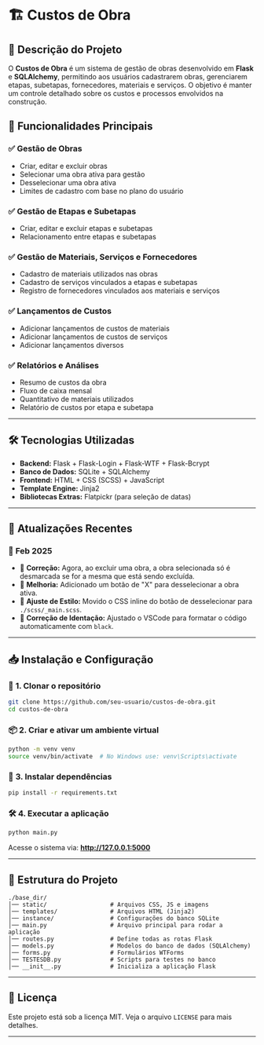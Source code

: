 # 🏗️ Custos de Obra

## 📌 Descrição do Projeto
O **Custos de Obra** é um sistema de gestão de obras desenvolvido em **Flask** e **SQLAlchemy**, permitindo aos usuários cadastrarem obras, gerenciarem etapas, subetapas, fornecedores, materiais e serviços. O objetivo é manter um controle detalhado sobre os custos e processos envolvidos na construção.

## 🚀 Funcionalidades Principais
### ✅ **Gestão de Obras**
- Criar, editar e excluir obras
- Selecionar uma obra ativa para gestão
- Desselecionar uma obra ativa
- Limites de cadastro com base no plano do usuário

### ✅ **Gestão de Etapas e Subetapas**
- Criar, editar e excluir etapas e subetapas
- Relacionamento entre etapas e subetapas

### ✅ **Gestão de Materiais, Serviços e Fornecedores**
- Cadastro de materiais utilizados nas obras
- Cadastro de serviços vinculados a etapas e subetapas
- Registro de fornecedores vinculados aos materiais e serviços

### ✅ **Lançamentos de Custos**
- Adicionar lançamentos de custos de materiais
- Adicionar lançamentos de custos de serviços
- Adicionar lançamentos diversos

### ✅ **Relatórios e Análises**
- Resumo de custos da obra
- Fluxo de caixa mensal
- Quantitativo de materiais utilizados
- Relatório de custos por etapa e subetapa

---

## 🛠️ **Tecnologias Utilizadas**
- **Backend:** Flask + Flask-Login + Flask-WTF + Flask-Bcrypt
- **Banco de Dados:** SQLite + SQLAlchemy
- **Frontend:** HTML + CSS (SCSS) + JavaScript
- **Template Engine:** Jinja2
- **Bibliotecas Extras:** Flatpickr (para seleção de datas)

---

## 🔄 **Atualizações Recentes**
### 📌 **Feb 2025**
- 🔹 **Correção:** Agora, ao excluir uma obra, a obra selecionada só é desmarcada se for a mesma que está sendo excluída.
- 🔹 **Melhoria:** Adicionado um botão de "X" para desselecionar a obra ativa.
- 🔹 **Ajuste de Estilo:** Movido o CSS inline do botão de desselecionar para `./scss/_main.scss`.
- 🔹 **Correção de Identação:** Ajustado o VSCode para formatar o código automaticamente com `black`.

---

## 📥 **Instalação e Configuração**
### 🔧 **1. Clonar o repositório**
```bash
git clone https://github.com/seu-usuario/custos-de-obra.git
cd custos-de-obra
```

### 📦 **2. Criar e ativar um ambiente virtual**
```bash
python -m venv venv
source venv/bin/activate  # No Windows use: venv\Scripts\activate
```

### 📌 **3. Instalar dependências**
```bash
pip install -r requirements.txt
```

### 🛠️ **4. Executar a aplicação**
```bash
python main.py
```
Acesse o sistema via: **http://127.0.0.1:5000**

---

## 📜 **Estrutura do Projeto**
```
./base_dir/
│── static/                  # Arquivos CSS, JS e imagens
│── templates/               # Arquivos HTML (Jinja2)
│── instance/                # Configurações do banco SQLite
│── main.py                  # Arquivo principal para rodar a aplicação
│── routes.py                # Define todas as rotas Flask
│── models.py                # Modelos do banco de dados (SQLAlchemy)
│── forms.py                 # Formulários WTForms
│── TESTESDB.py              # Scripts para testes no banco
│── __init__.py              # Inicializa a aplicação Flask
```

---

## 📜 **Licença**
Este projeto está sob a licença MIT. Veja o arquivo `LICENSE` para mais detalhes.

---
